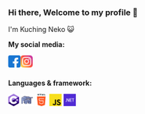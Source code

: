 ### Hi there, Welcome to my profile 👋
I'm Kuching Neko 😺
<br />

<p><strong>My social media:</strong></p>

<a href="https://www.facebook.com/kuchingneko19/">
  <img align="left" alt="Facebook" height="25" src="https://raw.githubusercontent.com/kuchingneko28/kuchingneko28/main/assets/facebook.png" />
</a>
<a href="https://www.instagram.com/kuching_neko1/">
  <img align="left" alt="Instagram" height="25" src="https://raw.githubusercontent.com/kuchingneko28/kuchingneko28/main/assets/instagram.png" />
</a>


<br />
<br />

<p><strong>Languages & framework:</strong></p>

<code><img height="25" src="https://raw.githubusercontent.com/kuchingneko28/kuchingneko28/main/assets/c-sharp.png"></code>
<code><img height="25" src="https://raw.githubusercontent.com/kuchingneko28/kuchingneko28/main/assets/php.png"></code>
<code><img height="25" src="https://raw.githubusercontent.com/kuchingneko28/kuchingneko28/main/assets/html.png"></code>
<code><img height="25" src="https://raw.githubusercontent.com/kuchingneko28/kuchingneko28/main/assets/js.png"></code>
<code><img height="25" src="https://raw.githubusercontent.com/kuchingneko28/kuchingneko28/main/assets/net.png"></code>
